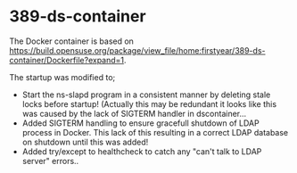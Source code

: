 # 389-ds-container
The Docker container is based on https://build.opensuse.org/package/view_file/home:firstyear/389-ds-container/Dockerfile?expand=1.

The startup was modified to;
* Start the ns-slapd program in a consistent manner by deleting stale locks before startup! (Actually this may be redundant it looks like this was caused by the lack of SIGTERM handler in dscontainer...
* Added SIGTERM handling to ensure gracefull shutdown of LDAP process in Docker. This lack of this resulting in a correct LDAP database on shutdown until this was added!
* Added try/except to healthcheck to catch any "can't talk to LDAP server" errors..  
 
